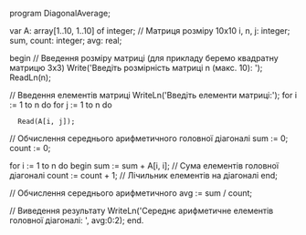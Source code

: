 program DiagonalAverage;

var
  A: array[1..10, 1..10] of integer;  // Матриця розміру 10x10
  i, n, j: integer;
  sum, count: integer;
  avg: real;

begin
  // Введення розміру матриці (для прикладу беремо квадратну матрицю 3x3)
  Write('Введіть розмірність матриці n (макс. 10): ');
  ReadLn(n);

  // Введення елементів матриці
  WriteLn('Введіть елементи матриці:');
  for i := 1 to n do
    for j := 1 to n do

      Read(A[i, j]);

  // Обчислення середнього арифметичного головної діагоналі
  sum := 0;
  count := 0;
  
  for i := 1 to n do
  begin
    sum := sum + A[i, i];  // Сума елементів головної діагоналі
    count := count + 1;     // Лічильник елементів на діагоналі
  end;

  // Обчислення середнього арифметичного
  avg := sum / count;

  // Виведення результату
  WriteLn('Середнє арифметичне елементів головної діагоналі: ', avg:0:2);
end.

